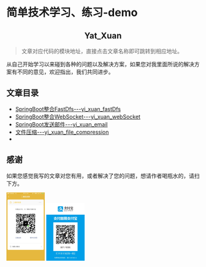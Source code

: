 # 简单技术学习、练习-demo

<h2 align="center">Yat_Xuan</h2>

> 文章对应代码的模块地址，直接点击文章名称即可跳转到相应地址。

从自己开始学习以来碰到各种的问题以及解决方案，如果您对我里面所说的解决方案有不同的意见，欢迎指出，我们共同进步。

## 文章目录

* [SpringBoot整合FastDfs---yi_xuan_fastDfs](https://github.com/yatxuan/study/tree/master/yi_xuan_fastDfs)
* [SpringBoot整合WebSocket---yi_xuan_webSocket](https://github.com/yatxuan/study/tree/master/yi_xuan_webSocket)
* [SpringBoot发送邮件---yi_xuan_email](https://github.com/yatxuan/study/tree/master/yi_xuan_email)
* [文件压缩---yi_xuan_file_compression](https://github.com/yatxuan/study/tree/master/yi_xuan_file_compression)
* []()

## 感谢

如果您感觉我写的文章对您有用，或者解决了您的问题，想请作者喝瓶水的，请扫下方。

<p>
    <img width="100" src="common/pic/WeChat.png" >
    <img width="100" src="common/pic/AliPay.jpg" >
</p>
   
